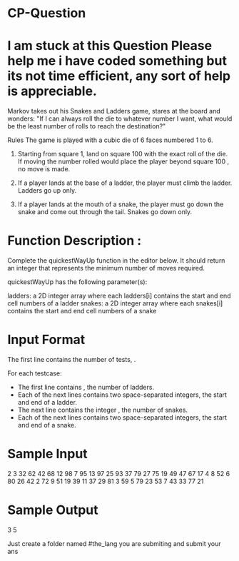 # CP-Question
# I am stuck at this Question Please help me i have coded something but its not time efficient, any sort of help is appreciable.

Markov takes out his Snakes and Ladders game, stares at the board and wonders: "If I can always roll the die to whatever number I want, what would be the least number of rolls to reach the destination?"


Rules The game is played with a cubic die of 6 faces numbered 1 to 6.

1. Starting from square 1, land on square 100 with the exact roll of the die. If moving the number rolled would place the player beyond square 100 , no move is made.

2. If a player lands at the base of a ladder, the player must climb the ladder. Ladders go up only.

3. If a player lands at the mouth of a snake, the player must go down the snake and come out through the tail. Snakes go down only.

# Function Description :

Complete the quickestWayUp function in the editor below. It should return an integer that represents the minimum number of moves required.

quickestWayUp has the following parameter(s):

ladders: a 2D integer array where each ladders[i] contains the start and end cell numbers of a ladder
snakes: a 2D integer array where each snakes[i] contains the start and end cell numbers of a snake

# Input Format

The first line contains the number of tests, .

For each testcase:
- The first line contains , the number of ladders.
- Each of the next  lines contains two space-separated integers, the start and end of a ladder.
- The next line contains the integer , the number of snakes.
- Each of the next  lines contains two space-separated integers, the start and end of a snake.

# Sample Input

2
3
32 62
42 68
12 98
7
95 13
97 25
93 37
79 27
75 19
49 47
67 17
4
8 52
6 80
26 42
2 72
9
51 19
39 11
37 29
81 3
59 5
79 23
53 7
43 33
77 21 

# Sample Output

3
5

Just create a folder named #the_lang you are submiting and submit your ans
